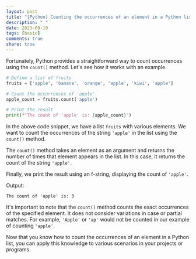 ```yaml
---
layout: post
title: "[Python] Counting the occurrences of an element in a Python list"
description: " "
date: 2023-09-10
tags: [basic]
comments: true
share: true
---
```


Fortunately, Python provides a straightforward way to count occurrences using the `count()` method. Let's see how it works with an example.

```python
# Define a list of fruits
fruits = ['apple', 'banana', 'orange', 'apple', 'kiwi', 'apple']

# Count the occurrences of 'apple'
apple_count = fruits.count('apple')

# Print the result
print(f"The count of 'apple' is: {apple_count}")
```

In the above code snippet, we have a list `fruits` with various elements. We want to count the occurrences of the string `'apple'` in the list using the `count()` method. 

The `count()` method takes an element as an argument and returns the number of times that element appears in the list. In this case, it returns the count of the string `'apple'`.

Finally, we print the result using an f-string, displaying the count of `'apple'`.

Output:
```
The count of 'apple' is: 3
```

It's important to note that the `count()` method counts the exact occurrences of the specified element. It does not consider variations in case or partial matches. For example, `'Apple'` or `'ap'` would not be counted in our example of counting `'apple'`.

Now that you know how to count the occurrences of an element in a Python list, you can apply this knowledge to various scenarios in your projects or programs.